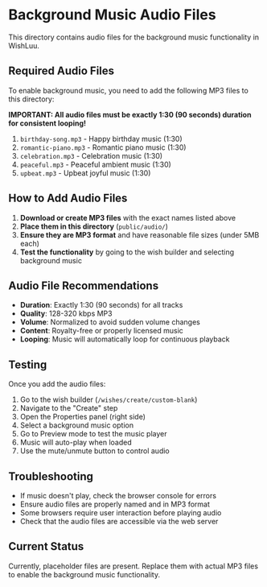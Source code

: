 # Background Music Audio Files

This directory contains audio files for the background music functionality in WishLuu.

## Required Audio Files

To enable background music, you need to add the following MP3 files to this directory:

**IMPORTANT: All audio files must be exactly 1:30 (90 seconds) duration for consistent looping!**

1. `birthday-song.mp3` - Happy birthday music (1:30)
2. `romantic-piano.mp3` - Romantic piano music (1:30)
3. `celebration.mp3` - Celebration music (1:30)
4. `peaceful.mp3` - Peaceful ambient music (1:30)
5. `upbeat.mp3` - Upbeat joyful music (1:30)

## How to Add Audio Files

1. **Download or create MP3 files** with the exact names listed above
2. **Place them in this directory** (`public/audio/`)
3. **Ensure they are MP3 format** and have reasonable file sizes (under 5MB each)
4. **Test the functionality** by going to the wish builder and selecting background music

## Audio File Recommendations

- **Duration**: Exactly 1:30 (90 seconds) for all tracks
- **Quality**: 128-320 kbps MP3
- **Volume**: Normalized to avoid sudden volume changes
- **Content**: Royalty-free or properly licensed music
- **Looping**: Music will automatically loop for continuous playback

## Testing

Once you add the audio files:

1. Go to the wish builder (`/wishes/create/custom-blank`)
2. Navigate to the "Create" step
3. Open the Properties panel (right side)
4. Select a background music option
5. Go to Preview mode to test the music player
6. Music will auto-play when loaded
7. Use the mute/unmute button to control audio

## Troubleshooting

- If music doesn't play, check the browser console for errors
- Ensure audio files are properly named and in MP3 format
- Some browsers require user interaction before playing audio
- Check that the audio files are accessible via the web server

## Current Status

Currently, placeholder files are present. Replace them with actual MP3 files to enable the background music functionality.
